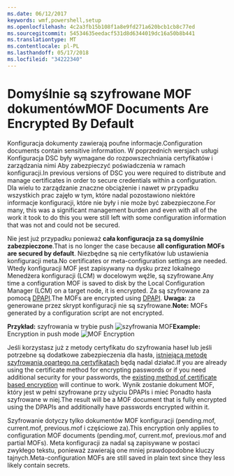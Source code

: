 ```yaml
---
ms.date: 06/12/2017
keywords: wmf,powershell,setup
ms.openlocfilehash: 4c2a3fb15b108f1a8e9fd271a620bcb1cb8c77ed
ms.sourcegitcommit: 54534635eedacf531d8d6344019dc16a50b8b441
ms.translationtype: MT
ms.contentlocale: pl-PL
ms.lasthandoff: 05/17/2018
ms.locfileid: "34222340"
---
```

# <a name="mof-documents-are-encrypted-by-default"></a><span data-ttu-id="98d47-102">Domyślnie są szyfrowane MOF dokumentów</span><span class="sxs-lookup"><span data-stu-id="98d47-102">MOF Documents Are Encrypted By Default</span></span>

<span data-ttu-id="98d47-103">Konfiguracja dokumenty zawierają poufne informacje.</span><span class="sxs-lookup"><span data-stu-id="98d47-103">Configuration documents contain sensitive information.</span></span> <span data-ttu-id="98d47-104">W poprzednich wersjach usługi Konfiguracja DSC były wymagane do rozpowszechniania certyfikatów i zarządzania nimi Aby zabezpieczyć poświadczenia w ramach konfiguracji.</span><span class="sxs-lookup"><span data-stu-id="98d47-104">In previous versions of DSC you were required to distribute and manage certificates in order to secure credentials within a configuration.</span></span> <span data-ttu-id="98d47-105">Dla wielu to zarządzanie znaczne obciążenie i nawet w przypadku wszystkich prac zajęło w tym, które nadal pozostawiono niektóre informacje konfiguracji, które nie były i nie może być zabezpieczone.</span><span class="sxs-lookup"><span data-stu-id="98d47-105">For many, this was a significant management burden and even with all of the work it took to do this you were still left with some configuration information that was not and could not be secured.</span></span>

<span data-ttu-id="98d47-106">Nie jest już przypadku ponieważ **cała konfiguracja za są domyślnie zabezpieczone**.</span><span class="sxs-lookup"><span data-stu-id="98d47-106">That is no longer the case because **all configuration MOFs are secured by default**.</span></span> <span data-ttu-id="98d47-107">Niezbędne są nie certyfikatów lub ustawienia konfiguracji meta.</span><span class="sxs-lookup"><span data-stu-id="98d47-107">No certificates or meta-configuration settings are needed.</span></span> <span data-ttu-id="98d47-108">Wtedy konfiguracji MOF jest zapisywany na dysku przez lokalnego Menedżera konfiguracji (LCM) w docelowym węźle, są szyfrowane.</span><span class="sxs-lookup"><span data-stu-id="98d47-108">Any time a configuration MOF is saved to disk by the Local Configuration Manager (LCM) on a target node, it is encrypted.</span></span> <span data-ttu-id="98d47-109">Za są szyfrowane za pomocą [DPAPI](https://msdn.microsoft.com/library/ms995355.aspx).</span><span class="sxs-lookup"><span data-stu-id="98d47-109">The MOFs are encrypted using [DPAPI](https://msdn.microsoft.com/library/ms995355.aspx).</span></span> <span data-ttu-id="98d47-110">**Uwaga:** za generowane przez skrypt konfiguracji nie są szyfrowane.</span><span class="sxs-lookup"><span data-stu-id="98d47-110">**Note:** MOFs generated by a configuration script are not encrypted.</span></span>

<span data-ttu-id="98d47-111">**Przykład:** szyfrowania w trybie push ![szyfrowania MOF](../images/MOF_Encryption.jpg)</span><span class="sxs-lookup"><span data-stu-id="98d47-111">**Example:** Encryption in push mode ![MOF Encryption](../images/MOF_Encryption.jpg)</span></span>

<span data-ttu-id="98d47-112">Jeśli korzystasz już z metody certyfikatu do szyfrowania haseł lub jeśli potrzebne są dodatkowe zabezpieczenia dla hasła, [istniejącą metodę szyfrowania opartego na certyfikatach](https://msdn.microsoft.com/powershell/dsc/securemof) będą nadal działać.</span><span class="sxs-lookup"><span data-stu-id="98d47-112">If you are already using the certificate method for encrypting passwords or if you need additional security for your passwords, the [existing method of certificate based encryption](https://msdn.microsoft.com/powershell/dsc/securemof) will continue to work.</span></span> <span data-ttu-id="98d47-113">Wynik zostanie dokument MOF, który jest w pełni szyfrowane przy użyciu DPAPIs i mieć Ponadto hasła szyfrowane w niej.</span><span class="sxs-lookup"><span data-stu-id="98d47-113">The result will be a MOF document that is fully encrypted using the DPAPIs and additionally have passwords encrypted within it.</span></span>

<span data-ttu-id="98d47-114">Szyfrowanie dotyczy tylko dokumentów MOF konfiguracji (pending.mof, current.mof, previous.mof i częściowe za).</span><span class="sxs-lookup"><span data-stu-id="98d47-114">This encryption only applies to configuration MOF documents (pending.mof, current.mof, previous.mof and partial MOFs).</span></span> <span data-ttu-id="98d47-115">Meta konfiguracji za nadal są zapisywane w postaci zwykłego tekstu, ponieważ zawierają one mniej prawdopodobne kluczy tajnych.</span><span class="sxs-lookup"><span data-stu-id="98d47-115">Meta-configuration MOFs are still saved in plain text since they less likely contain secrets.</span></span>
